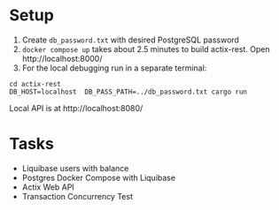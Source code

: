 # Setup
1. Create `db_password.txt` with desired PostgreSQL password
2. `docker compose up` takes about 2.5 minutes to build actix-rest. Open http://localhost:8000/
3. For the local debugging run in a separate terminal:
```
cd actix-rest
DB_HOST=localhost  DB_PASS_PATH=../db_password.txt cargo run
```
Local API is at http://localhost:8080/

# Tasks
* Liquibase users with balance
* Postgres Docker Compose with Liquibase
* Actix Web API
* Transaction Concurrency Test

